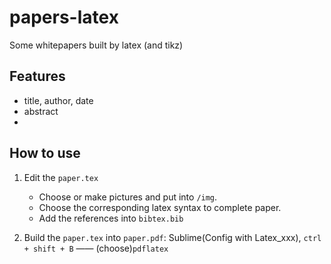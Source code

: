 # papers-latex
Some whitepapers built by latex (and tikz)

## Features
- title, author, date
- abstract
- 

## How to use

1. Edit the `paper.tex`
	- Choose or make pictures and put into `/img`.
	- Choose the corresponding latex syntax to complete paper.
	- Add the references into `bibtex.bib`

2. Build the `paper.tex` into `paper.pdf`: Sublime(Config with Latex_xxx), `ctrl + shift + B` —— (choose)`pdflatex`
